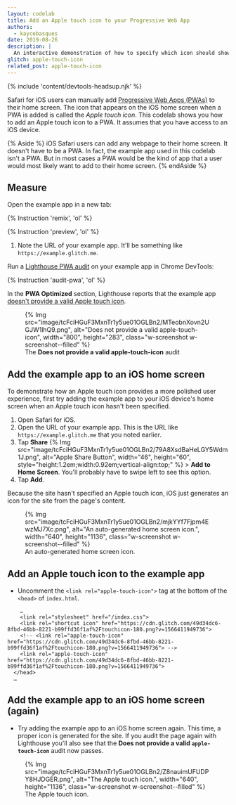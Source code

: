 ```yaml
---
layout: codelab
title: Add an Apple touch icon to your Progressive Web App
authors:
  - kaycebasques
date: 2019-08-26
description: |
  An interactive demonstration of how to specify which icon should show up on iOS home screens.
glitch: apple-touch-icon
related_post: apple-touch-icon
---
```


{% include 'content/devtools-headsup.njk' %}

Safari for iOS users can manually add [Progressive Web Apps (PWAs)](/discover-installable) to
their home screen. The icon that appears on the iOS home screen when a PWA is added is called
the *Apple touch icon*. This codelab shows you how to add an Apple touch icon to a PWA. It assumes
that you have access to an iOS device.

{% Aside %}
  iOS Safari users can add any webpage to their home screen. It doesn't have to be a PWA.
  In fact, the example app used in this codelab isn't a PWA.  But in most cases a PWA would be
  the kind of app that a user would most likely want to add to their home screen.
{% endAside %}

## Measure

Open the example app in a new tab:

{% Instruction 'remix', 'ol' %}

{% Instruction 'preview', 'ol' %}

1. Note the URL of your example app. It'll be something like `https://example.glitch.me`.

Run a [Lighthouse PWA audit](/lighthouse-pwa) on your example app in Chrome DevTools:

{% Instruction 'audit-pwa', 'ol' %}

In the **PWA Optimized** section, Lighthouse reports that the example app [doesn't provide a valid
Apple touch icon](/apple-touch-icon).

<figure class="w-figure">
  {% Img src="image/tcFciHGuF3MxnTr1y5ue01OGLBn2/MTeobnXovn2UGJW1lhQ9.png", alt="Does not provide a valid apple-touch-icon", width="800", height="283", class="w-screenshot w-screenshot--filled" %}
  <figcaption class="w-figcaption">
    The <b>Does not provide a valid apple-touch-icon</b> audit
  </figcaption>
</figure>

## Add the example app to an iOS home screen

To demonstrate how an Apple touch icon provides a more polished user experience, first try adding
the example app to your iOS device's home screen when an Apple touch icon hasn't been specified.

1. Open Safari for iOS.
1. Open the URL of your example app. This is the URL like `https://example.glitch.me` that you
   noted earlier.
1. Tap **Share** {% Img src="image/tcFciHGuF3MxnTr1y5ue01OGLBn2/79A8XsdBaHeLGY5Wdm1J.png", alt="Apple Share Button", width="46", height="60", style="height:1.2em;width:0.92em;vertical-align:top;" %}  >
   **Add to Home Screen**. You'll probably have to swipe left to see this option.
1. Tap **Add**.

Because the site hasn't specified an Apple touch icon, iOS just generates an icon for the site
from the page's content.

<figure class="w-figure">
  {% Img src="image/tcFciHGuF3MxnTr1y5ue01OGLBn2/mjkYYf7Fjpm4EwzMJ7Xc.png", alt="An auto-generated home screen icon.", width="640", height="1136", class="w-screenshot w-screenshot--filled" %}
  <figcaption class="w-figcaption">
    An auto-generated home screen icon.
  </figcaption>
</figure>

## Add an Apple touch icon to the example app

- Uncomment the `<link rel="apple-touch-icon">` tag at the bottom of the `<head>` of `index.html`.

```html/4/3
    …
    <link rel="stylesheet" href="/index.css">
    <link rel="shortcut icon" href="https://cdn.glitch.com/49d34dc6-8fbd-46bb-8221-b99ffd36f1af%2Ftouchicon-180.png?v=1566411949736">
    <!-- <link rel="apple-touch-icon" href="https://cdn.glitch.com/49d34dc6-8fbd-46bb-8221-b99ffd36f1af%2Ftouchicon-180.png?v=1566411949736"> -->
    <link rel="apple-touch-icon" href="https://cdn.glitch.com/49d34dc6-8fbd-46bb-8221-b99ffd36f1af%2Ftouchicon-180.png?v=1566411949736">
  </head>
  …
```

## Add the example app to an iOS home screen (again)

- Try adding the example app to an iOS home screen again. This time, a proper icon is generated for
  the site. If you audit the page again with Lighthouse you'll also see that the
  **Does not provide a valid `apple-touch-icon`** audit now passes.

<figure class="w-figure">
  {% Img src="image/tcFciHGuF3MxnTr1y5ue01OGLBn2/Z8nauimUFUDPY8HJDGER.png", alt="The Apple touch icon.", width="640", height="1136", class="w-screenshot w-screenshot--filled" %}
  <figcaption class="w-figcaption">
    The Apple touch icon.
  </figcaption>
</figure>
